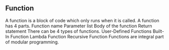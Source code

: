 <h2> Function </h2>

A function is a block of code which only runs when it is called.
A function has 4 parts.
Function name
Parameter list
Body of the function
Return statement
There can be 4 types of functions.
User-Defined Functions
Built-In Function
Lambda Function
Recursive Function
Functions are integral part of modular programming.

